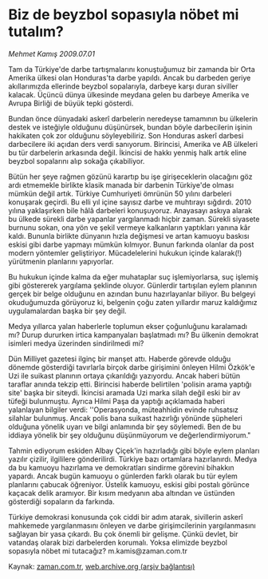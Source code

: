 # Biz de beyzbol sopasıyla nöbet mi tutalım?

*Mehmet Kamış 2009.07.01*

<tr><td class="metin" colspan="2" style="padding-top: 20px; padding-left: 5px; padding-right: 10px;">Tam da Türkiye'de darbe tartışmalarını konuştuğumuz bir zamanda bir Orta Amerika ülkesi olan Honduras'ta darbe yapıldı. Ancak bu darbeden geriye akıllarımızda ellerinde beyzbol sopalarıyla, darbeye karşı duran siviller kalacak. Üçüncü dünya ülkesinde meydana gelen bu darbeye Amerika ve Avrupa Birliği de büyük tepki gösterdi.</td></tr><tr><td class="metin" colspan="2" style="padding-top: 20px; padding-left: 5px; padding-right: 10px;"><p> Bundan önce dünyadaki askerî darbelerin neredeyse tamamının bu ülkelerin destek ve isteğiyle olduğunu düşünürsek, bundan böyle darbecilerin işinin hakikaten çok zor olduğunu söyleyebiliriz. Son Honduras askerî darbesi darbecilere iki açıdan ders verdi sanıyorum. Birincisi, Amerika ve AB ülkeleri bu tür darbelerin arkasında değil. İkincisi de hakkı yenmiş halk artık eline beyzbol sopalarını alıp sokağa çıkabiliyor.
<p>Bütün her şeye rağmen gözünü karartıp bu işe girişeceklerin olacağını göz ardı etmemekle birlikte klasik manada bir darbenin Türkiye'de olması mümkün değil artık. Türkiye Cumhuriyeti ömrünün 50 yılını darbeleri konuşarak geçirdi. Bu elli yıl içine sayısız darbe ve muhtırayı sığdırdı. 2010 yılına yaklaşırken bile hâlâ darbeleri konuşuyoruz. Anayasayı askıya alarak bu ülkede sürekli darbe yapanlar yargılanmadı hiçbir zaman. Sürekli siyasete burnunu sokan, ona yön ve şekil vermeye kalkanların yaptıkları yanına kâr kaldı. Bununla birlikte dünyanın hızla değişmesi ve artan kamuoyu baskısı eskisi gibi darbe yapmayı mümkün kılmıyor. Bunun farkında olanlar da post modern yöntemler geliştiriyor. Mücadelelerini hukukun içinde kalarak(!) yürütmenin planlarını yapıyorlar.
<p>Bu hukukun içinde kalma da eğer muhataplar suç işlemiyorlarsa, suç işlemiş gibi göstererek yargılama şeklinde oluyor. Günlerdir tartışılan eylem planının gerçek bir belge olduğunu en azından bunu hazırlayanlar biliyor. Bu belgeyi okuduğumuzda görüyoruz ki, belgenin çoğu zaten yıllardır maruz kaldığımız uygulamalardan başka bir şey değil.
<p>Medya yıllarca yalan haberlerle toplumun ekser çoğunluğunu karalamadı mı? Durup dururken irtica kampanyaları başlatmadı mı? Bu ülkenin demokrat isimleri medya üzerinden sindirilmedi mi?
<p>Dün Milliyet gazetesi ilginç bir manşet attı. Haberde görevde olduğu dönemde gösterdiği tavırlarla birçok darbe girişimini önleyen Hilmi Özkök'e Uzi ile suikast planının ortaya çıkarıldığı yazıyordu. Ancak haberi bütün taraflar anında tekzip etti. Birincisi haberde belirtilen 'polisin arama yaptığı site' başka bir siteydi. İkincisi aramada Uzi marka silah değil eski bir av tüfeği bulunmuştu. Ayrıca Hilmi Paşa da yaptığı açıklamada haberi yalanlayan bilgiler verdi: ''Operasyonda, müteahhidin evinde ruhsatsız silahlar bulunmuş. Ancak polis bana suikast hazırlığı yönünde şüpheleri olduğuna yönelik uyarı ve bilgi anlamında bir şey söylemedi. Ben de bu iddiaya yönelik bir şey olduğunu düşünmüyorum ve değerlendirmiyorum."
<p> Tahmin ediyorum eskiden Albay Çiçek'in hazırladığı gibi böyle eylem planları yazılır çizilir, ilgililere gönderilirdi. Türkiye bazı ortamlara hazırlanırdı. Medya da bu kamuoyu hazırlama ve demokratları sindirme görevini bihakkın yapardı. Ancak bugün kamuoyu o günlerden farklı olarak bu tür eylem planlarını çabucak öğreniyor. Üstelik kamuoyu, eskisi gibi postalı görünce kaçacak delik aramıyor. Bir kısım medyanın aba altından ve üstünden gösterdiği sopaların da farkında.
<p>Türkiye demokrasi konusunda çok ciddi bir adım atarak, sivillerin askerî mahkemede yargılanmasını önleyen ve darbe girişimcilerinin yargılanmasını sağlayan bir yasa çıkardı. Bu çok önemli bir gelişme. Çünkü devlet, bir vatandaş olarak bizi darbelerden korumalı. Yoksa elimizde beyzbol sopasıyla nöbet mi tutacağız? m.kamis@zaman.com.tr<br/></p></p></p></p></p></p></p></td></tr>

Kaynak: [zaman.com.tr](http://zaman.com.tr/yazar.do?yazino=864662), [web.archive.org (arşiv bağlantısı)](http://web.archive.org/web/20090830023908/http://www.zaman.com.tr:80/yazar.do?yazino=864662)
